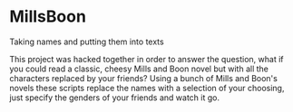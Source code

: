 # MillsBoon
Taking names and putting them into texts

This project was hacked together in order to answer the question, what if you could read a classic, cheesy Mills and Boon novel but with 
all the characters replaced by your friends? Using a bunch of Mills and Boon's novels these scripts replace the names with a selection of 
your choosing, just specify the genders of your friends and watch it go. 
